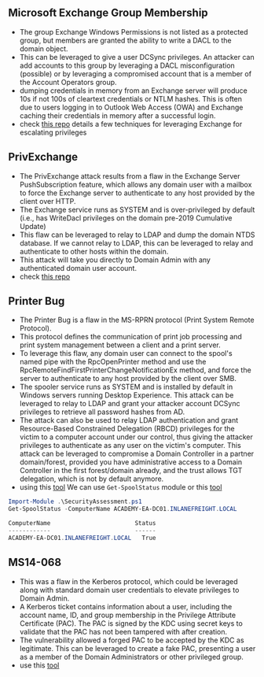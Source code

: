 
## Microsoft Exchange Group Membership

- The group Exchange Windows Permissions is not listed as a protected group, but members are granted the ability to write a DACL to the domain object.
- This can be leveraged to give a user DCSync privileges. An attacker can add accounts to this group by leveraging a DACL misconfiguration (possible) or by leveraging a compromised account that is a member of the Account Operators group.
- dumping credentials in memory from an Exchange server will produce 10s if not 100s of cleartext credentials or NTLM hashes. This is often due to users logging in to Outlook Web Access (OWA) and Exchange caching their credentials in memory after a successful login.
- check [this repo](https://github.com/gdedrouas/Exchange-AD-Privesc) details a few techniques for leveraging Exchange for escalating privileges 


## PrivExchange
- The PrivExchange attack results from a flaw in the Exchange Server PushSubscription feature, which allows any domain user with a mailbox to force the Exchange server to authenticate to any host provided by the client over HTTP.
- The Exchange service runs as SYSTEM and is over-privileged by default (i.e., has WriteDacl privileges on the domain pre-2019 Cumulative Update)
- This flaw can be leveraged to relay to LDAP and dump the domain NTDS database. If we cannot relay to LDAP, this can be leveraged to relay and authenticate to other hosts within the domain.
- This attack will take you directly to Domain Admin with any authenticated domain user account.
- check [this repo](https://github.com/dirkjanm/PrivExchange)

## Printer Bug
- The Printer Bug is a flaw in the MS-RPRN protocol (Print System Remote Protocol).
- This protocol defines the communication of print job processing and print system management between a client and a print server.
- To leverage this flaw, any domain user can connect to the spool's named pipe with the RpcOpenPrinter method and use the RpcRemoteFindFirstPrinterChangeNotificationEx method, and force the server to authenticate to any host provided by the client over SMB.
- The spooler service runs as SYSTEM and is installed by default in Windows servers running Desktop Experience. This attack can be leveraged to relay to LDAP and grant your attacker account DCSync privileges to retrieve all password hashes from AD.
- The attack can also be used to relay LDAP authentication and grant Resource-Based Constrained Delegation (RBCD) privileges for the victim to a computer account under our control, thus giving the attacker privileges to authenticate as any user on the victim's computer. This attack can be leveraged to compromise a Domain Controller in a partner domain/forest, provided you have administrative access to a Domain Controller in the first forest/domain already, and the trust allows TGT delegation, which is not by default anymore.
- using this [tool](http://web.archive.org/web/20200919080216/https://github.com/cube0x0/Security-Assessment) We can use `Get-SpoolStatus` module or this [tool](https://github.com/NotMedic/NetNTLMtoSilverTicket)
```powershell
Import-Module .\SecurityAssessment.ps1
Get-SpoolStatus -ComputerName ACADEMY-EA-DC01.INLANEFREIGHT.LOCAL

ComputerName                        Status
------------                        ------
ACADEMY-EA-DC01.INLANEFREIGHT.LOCAL   True 
```

## MS14-068
- This was a flaw in the Kerberos protocol, which could be leveraged along with standard domain user credentials to elevate privileges to Domain Admin.
- A Kerberos ticket contains information about a user, including the account name, ID, and group membership in the Privilege Attribute Certificate (PAC). The PAC is signed by the KDC using secret keys to validate that the PAC has not been tampered with after creation.
- The vulnerability allowed a forged PAC to be accepted by the KDC as legitimate. This can be leveraged to create a fake PAC, presenting a user as a member of the Domain Administrators or other privileged group.
- use this [tool](https://github.com/SecWiki/windows-kernel-exploits/tree/master/MS14-068/pykek)

